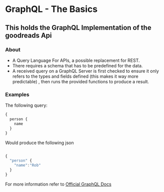 # GraphQL - The Basics

## This holds the GraphQL Implementation of the goodreads Api

### About

- A Query Language For APIs, a possible replacement for REST.
- There requires a schema that has to be predefined for the data.
- A received query on a GraphQL Server is first checked to ensure it only refers to the types and fields defined (this makes it way more predictable) , then runs the provided functions to produce a result.

### Examples

The following query:

```js
{
  person {
    name
  }
}
```

Would produce the following json

```js

{
  "person" {
    "name":"Rob"
  }
}
```

For more information refer to [Official GraphQL Docs](http://graphql.org/learn/)